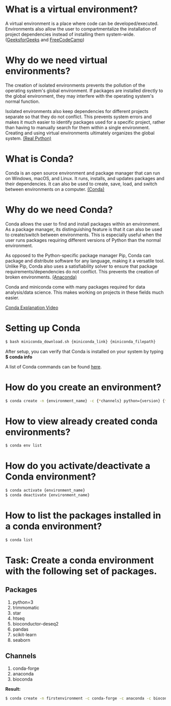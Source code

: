 # What is a virtual environment?
A virtual environment is a place where code can be developed/executed. Environments also allow the user to compartmentalize the installation of project dependencies instead of installing them system-wide. ([GeeksforGeeks](https://www.geeksforgeeks.org/python-virtual-environment/) and [FreeCodeCamp](https://www.freecodecamp.org/news/python-virtual-environments-explained-with-examples/))


# Why do we need virtual environments?
The creation of isolated environments prevents the pollution of the operating system's global environment. If packages are installed directly to the global environment, they may interfere with the operating system's normal function.

Isolated environments also keep dependencies for different projects separate so that they do not conflict. This prevents system errors and makes it much easier to identify packages used for a specific project, rather than having to manually search for them within a single environment. Creating and using virtual environments ultimately organizes the global system. [(Real Python)](https://realpython.com/python-virtual-environments-a-primer/#why-do-you-need-virtual-environments)


# What is Conda?
Conda is an open source environment and package manager that can run on Windows, macOS, and Linux. It runs, installs, and updates packages and their dependencies. It can also be used to create, save, load, and switch between environments on a computer. [(Conda)](https://docs.conda.io/en/latest/)


# Why do we need Conda?
Conda allows the user to find and install packages within an environment. As a package manager, its distinguishing feature is that it can also be used to create/switch between environments. This is especially useful when the user runs packages requiring different versions of Python than the normal environment.

As opposed to the Python-specific package manager Pip, Conda can package and distribute software for any language, making it a versatile tool. Unlike Pip, Conda also uses a satisfiability solver to ensure that package requirements/dependencies do not conflict. This prevents the creation of broken environments. [(Anaconda)](https://www.anaconda.com/blog/understanding-conda-and-pip)

Conda and miniconda come with many packages required for data analysis/data science. This makes working on projects in these fields much easier. 

[Conda Explanation Video](https://www.youtube.com/watch?v=23aQdrS58e0)


# Setting up Conda
```bash
$ bash miniconda_download.sh {miniconda_link} {miniconda_filepath}
```

After setup, you can verify that Conda is installed on your system by typing **$ conda info**

A list of Conda commands can be found [here](https://docs.conda.io/projects/conda/en/4.6.0/_downloads/52a95608c49671267e40c689e0bc00ca/conda-cheatsheet.pdf).


# How do you create an environment?

```bash
$ conda create -n {environment_name} -c {*channels} python={version} {*packages}
```


# How to view already created conda environments?

```bash
$ conda env list
```


# How do you activate/deactivate a Conda environment?

```bash
$ conda activate {environment_name}
$ conda deactivate {environment_name}
```


# How to list the packages installed in a conda environment?

```bash
$ conda list
```


# Task: Create a conda environment with the following set of packages.

## Packages
1. python=3
2. trimmomatic
3. star
4. htseq
5. bioconductor-deseq2 
6. pandas 
7. scikit-learn 
8. seaborn

## Channels
1. conda-forge
2. anaconda
3. bioconda

**Result:**

```bash
$ conda create -n firstenvironment -c conda-forge -c anaconda -c bioconda python=3 trimmomatic star htseq bioconductor-deseq2 pandas scikit-learn seaborn
```
